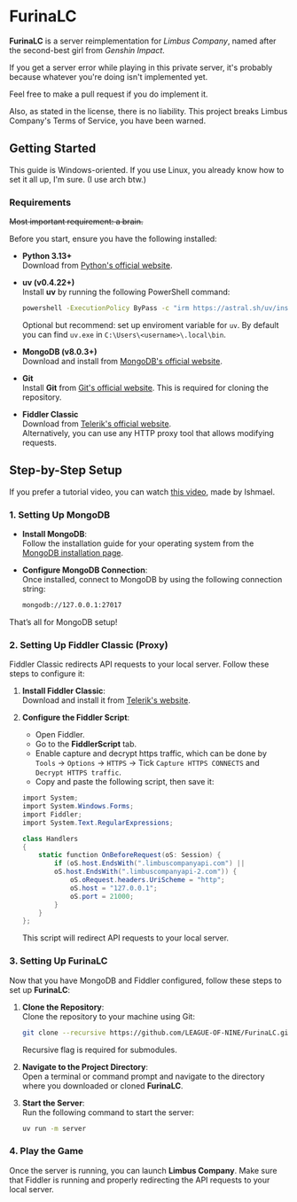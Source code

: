 # FurinaLC

**FurinaLC** is a server reimplementation for *Limbus Company*, named after the second-best girl from *Genshin Impact*. 

If you get a server error while playing in this private server, it's probably because whatever you're doing isn't implemented yet.

Feel free to make a pull request if you do implement it.

Also, as stated in the license, there is no liability. This project breaks Limbus Company's Terms of Service, you have been warned.

## Getting Started

This guide is Windows-oriented. If you use Linux, you already know how to set it all up, I'm sure. (I use arch btw.)

### Requirements

~~Most important requirement: a brain.~~

Before you start, ensure you have the following installed:

- **Python 3.13+**  
  Download from [Python's official website](https://www.python.org/downloads/).
  
- **uv (v0.4.22+)**  
  Install **uv** by running the following PowerShell command:
  ```bash
  powershell -ExecutionPolicy ByPass -c "irm https://astral.sh/uv/install.ps1 | iex"
  ```
  Optional but recommend: set up enviroment variable for `uv`. By default you can find `uv.exe` in `C:\Users\<username>\.local\bin`.

- **MongoDB (v8.0.3+)**  
  Download and install from [MongoDB's official website](https://www.mongodb.com/try/download/community-edition).

- **Git**  
  Install **Git** from [Git's official website](https://git-scm.com/downloads). This is required for cloning the repository.

- **Fiddler Classic**  
  Download from [Telerik's official website](https://www.telerik.com/fiddler/fiddler-classic).  
  Alternatively, you can use any HTTP proxy tool that allows modifying requests.

## Step-by-Step Setup

If you prefer a tutorial video, you can watch [this video](https://www.youtube.com/watch?v=gu6zE1KQyyE), made by Ishmael.

### 1. **Setting Up MongoDB**

- **Install MongoDB**:  
  Follow the installation guide for your operating system from the [MongoDB installation page](https://www.mongodb.com/try/download/community-edition).

- **Configure MongoDB Connection**:  
  Once installed, connect to MongoDB by using the following connection string:
  ```bash
  mongodb://127.0.0.1:27017
  ```

That’s all for MongoDB setup!

### 2. **Setting Up Fiddler Classic (Proxy)**

Fiddler Classic redirects API requests to your local server. Follow these steps to configure it:

1. **Install Fiddler Classic**:  
   Download and install it from [Telerik's website](https://www.telerik.com/fiddler/fiddler-classic).

2. **Configure the Fiddler Script**:  
   - Open Fiddler.
   - Go to the **FiddlerScript** tab.
   - Enable capture and decrypt https traffic, which can be done by `Tools` -> `Options` -> `HTTPS` -> Tick `Capture HTTPS CONNECTS` and `Decrypt HTTPS traffic`. 
   - Copy and paste the following script, then save it:
   ```csharp
   import System;
   import System.Windows.Forms;
   import Fiddler;
   import System.Text.RegularExpressions;

   class Handlers
   {
       static function OnBeforeRequest(oS: Session) {
           if (oS.host.EndsWith(".limbuscompanyapi.com") || 
           oS.host.EndsWith(".limbuscompanyapi-2.com")) {
               oS.oRequest.headers.UriScheme = "http";
               oS.host = "127.0.0.1";
               oS.port = 21000;
           }
       }
   };
   ```
   This script will redirect API requests to your local server.

### 3. **Setting Up FurinaLC**

Now that you have MongoDB and Fiddler configured, follow these steps to set up **FurinaLC**:

1. **Clone the Repository**:  
   Clone the repository to your machine using Git:
   ```bash
   git clone --recursive https://github.com/LEAGUE-OF-NINE/FurinaLC.git
   ```
   Recursive flag is required for submodules.

2. **Navigate to the Project Directory**:  
   Open a terminal or command prompt and navigate to the directory where you downloaded or cloned **FurinaLC**.

3. **Start the Server**:  
   Run the following command to start the server:
   ```bash
   uv run -m server
   ```

### 4. **Play the Game**

Once the server is running, you can launch **Limbus Company**. Make sure that Fiddler is running and properly redirecting the API requests to your local server.
